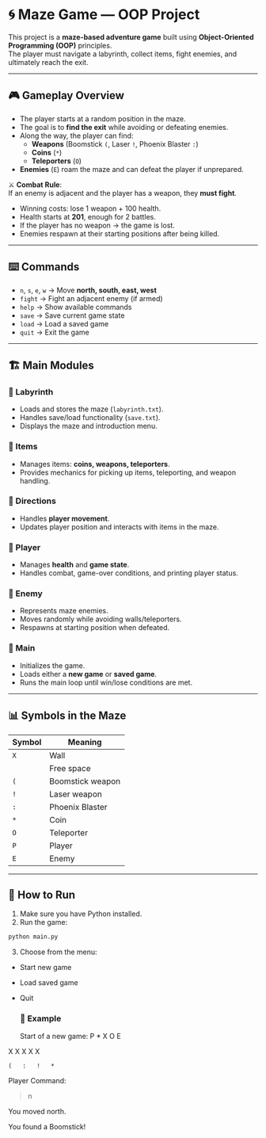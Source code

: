 # 🌀 Maze Game — OOP Project

This project is a **maze-based adventure game** built using **Object-Oriented Programming (OOP)** principles.  
The player must navigate a labyrinth, collect items, fight enemies, and ultimately reach the exit.

---

## 🎮 Gameplay Overview
- The player starts at a random position in the maze.  
- The goal is to **find the exit** while avoiding or defeating enemies.  
- Along the way, the player can find:
  - **Weapons** (Boomstick `(`, Laser `!`, Phoenix Blaster `:`)  
  - **Coins** (`*`)  
  - **Teleporters** (`O`)  
- **Enemies** (`E`) roam the maze and can defeat the player if unprepared.  

⚔️ **Combat Rule**:  
If an enemy is adjacent and the player has a weapon, they **must fight**.  
- Winning costs: lose 1 weapon + 100 health.  
- Health starts at **201**, enough for 2 battles.  
- If the player has no weapon → the game is lost.  
- Enemies respawn at their starting positions after being killed.  

---

## ⌨️ Commands
- `n`, `s`, `e`, `w` → Move **north, south, east, west**  
- `fight` → Fight an adjacent enemy (if armed)  
- `help` → Show available commands  
- `save` → Save current game state  
- `load` → Load a saved game  
- `quit` → Exit the game  

---

## 🏗️ Main Modules

### 🔹 Labyrinth
- Loads and stores the maze (`labyrinth.txt`).  
- Handles save/load functionality (`save.txt`).  
- Displays the maze and introduction menu.

### 🔹 Items
- Manages items: **coins, weapons, teleporters**.  
- Provides mechanics for picking up items, teleporting, and weapon handling.

### 🔹 Directions
- Handles **player movement**.  
- Updates player position and interacts with items in the maze.  

### 🔹 Player
- Manages **health** and **game state**.  
- Handles combat, game-over conditions, and printing player status.

### 🔹 Enemy
- Represents maze enemies.  
- Moves randomly while avoiding walls/teleporters.  
- Respawns at starting position when defeated.

### 🔹 Main
- Initializes the game.  
- Loads either a **new game** or **saved game**.  
- Runs the main loop until win/lose conditions are met.

---

## 📊 Symbols in the Maze
| Symbol | Meaning            |
|--------|--------------------|
| `X`    | Wall               |
| ` `    | Free space         |
| `(`    | Boomstick weapon   |
| `!`    | Laser weapon       |
| `:`    | Phoenix Blaster    |
| `*`    | Coin               |
| `O`    | Teleporter         |
| `P`    | Player             |
| `E`    | Enemy              |

---

## 🚀 How to Run
1. Make sure you have Python installed.  
2. Run the game:
```bash
python main.py
```
3. Choose from the menu:
- Start new game
- Load saved game
- Quit

  ### 🧩 Example

  Start of a new game:
P   *   X   O   E

X   X   X   X   X

    (   :   !   *

Player Command:

> n
> 
You moved north.

You found a Boomstick!




